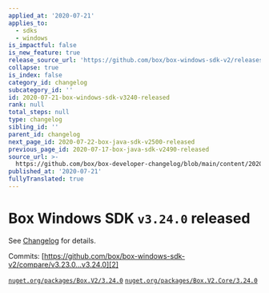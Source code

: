 ```yaml
---
applied_at: '2020-07-21'
applies_to:
  - sdks
  - windows
is_impactful: false
is_new_feature: true
release_source_url: 'https://github.com/box/box-windows-sdk-v2/releases/tag/v3.24.0'
collapse: true
is_index: false
category_id: changelog
subcategory_id: ''
id: 2020-07-21-box-windows-sdk-v3240-released
rank: null
total_steps: null
type: changelog
sibling_id: ''
parent_id: changelog
next_page_id: 2020-07-22-box-java-sdk-v2500-released
previous_page_id: 2020-07-17-box-java-sdk-v2490-released
source_url: >-
  https://github.com/box/box-developer-changelog/blob/main/content/2020/07-21-box-windows-sdk-v3240-released.md
published_at: '2020-07-21'
fullyTranslated: true
---
```

# Box Windows SDK `v3.24.0` released

See [Changelog][1] for details.

Commits: [https://github.com/box/box-windows-sdk-v2/compare/v3.23.0...v3.24.0][2]

[`nuget.org/packages/Box.V2/3.24.0`][3]
[`nuget.org/packages/Box.V2.Core/3.24.0`][4]

[1]: https://github.com/box/box-windows-sdk-v2/blob/master/CHANGELOG.md#3240-2020-07-21

[2]: https://github.com/box/box-windows-sdk-v2/compare/v3.23.0...v3.24.0

[3]: https://www.nuget.org/packages/Box.V2/3.24.0

[4]: https://www.nuget.org/packages/Box.V2.Core/3.24.0
